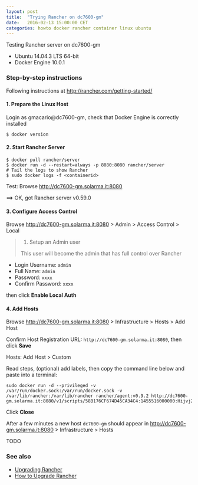 ```yaml
---
layout: post
title:  "Trying Rancher on dc7600-gm"
date:   2016-02-13 15:00:00 CET
categories: howto docker rancher container linux ubuntu
---
```


<!-- (2016-02-11 20:10 CET) -->

Testing Rancher server on dc7600-gm

* Ubuntu 14.04.3 LTS 64-bit
* Docker Engine 10.0.1

### Step-by-step instructions

Following instructions at <http://rancher.com/getting-started/>

#### 1. Prepare the Linux Host

Login as gmacario@dc7600-gm, check that Docker Engine is correctly installed

```
$ docker version
```

#### 2. Start Rancher Server

```
$ docker pull rancher/server
$ docker run -d --restart=always -p 8080:8080 rancher/server
# Tail the logs to show Rancher
$ sudo docker logs -f <containerid>
```

Test: Browse <http://dc7600-gm.solarma.it:8080>

==> OK, got Rancher server v0.59.0

#### 3. Configure Access Control

Browse <http://dc7600-gm.solarma.it:8080> > Admin > Access Control > Local

> 1. Setup an Admin user
>
> This user will become the admin that has full control over Rancher

* Login Username: `admin`
* Full Name: `admin`
* Password: `xxxx`
* Confirm Password: `xxxx`

then click **Enable Local Auth**

#### 4. Add Hosts

Browse <http://dc7600-gm.solarma.it:8080> > Infrastructure > Hosts > Add Host

Confirm Host Registration URL: `http://dc7600-gm.solarma.it:8080`, then click **Save**

Hosts: Add Host > Custom

Read steps, (optional) add labels, then copy the command line below and paste into a terminal:

```
sudo docker run -d --privileged -v /var/run/docker.sock:/var/run/docker.sock -v /var/lib/rancher:/var/lib/rancher rancher/agent:v0.9.2 http://dc7600-gm.solarma.it:8080/v1/scripts/58B176CF674D45CA34C4:1455516000000:Hijvj2IOYuzIYAXTWw6YgoyUkM
```

Click **Close**

After a few minutes a new host `dc7600-gm` should appear in <http://dc7600-gm.solarma.it:8080> > Infrastructure > Hosts

TODO

### See also

* [Upgrading Rancher](http://docs.rancher.com/rancher/upgrading/)
* [How to Upgrade Rancher](https://forums.rancher.com/t/how-to-upgrade-rancher/1600)

<!-- EOF -->
